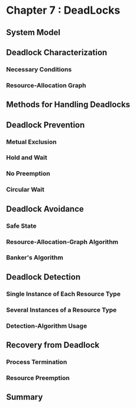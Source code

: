 # Chapter 7 : DeadLocks

## System Model

## Deadlock Characterization
### Necessary Conditions
### Resource-Allocation Graph

## Methods for Handling Deadlocks

## Deadlock Prevention
### Metual Exclusion
### Hold and Wait
### No Preemption
### Circular Wait

## Deadlock Avoidance
### Safe State
### Resource-Allocation-Graph Algorithm
### Banker's Algorithm

## Deadlock Detection
### Single Instance of Each Resource Type
### Several Instances of a Resource Type
### Detection-Algorithm Usage

## Recovery from Deadlock
### Process Termination
### Resource Preemption

## Summary
